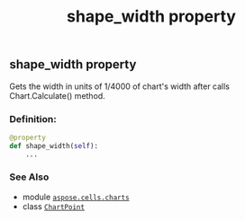 ﻿---
title: shape_width property
second_title: Aspose.Cells for Python via .NET API References
description: 
type: docs
weight: 350
url: /aspose.cells.charts/chartpoint/shape_width/
is_root: false
---

## shape_width property


Gets the width in units of 1/4000 of chart's width after calls Chart.Calculate() method.
### Definition:
```python
@property
def shape_width(self):
    ...
```

### See Also
* module [`aspose.cells.charts`](../../)
* class [`ChartPoint`](/cells/python-net/aspose.cells.charts/chartpoint)
